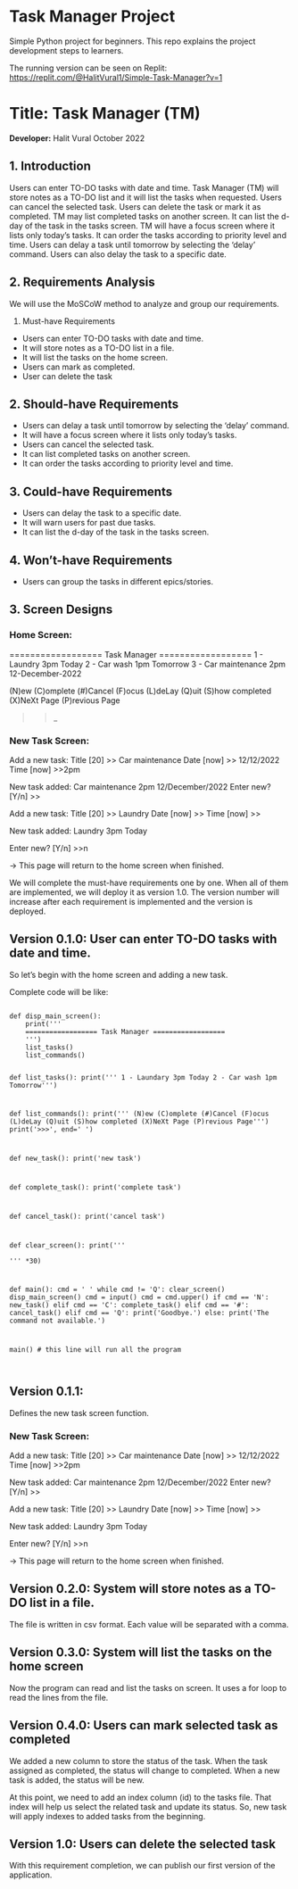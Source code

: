 # Task Manager Project
 Simple Python project for beginners. This repo explains the project development steps to learners.
 
 The running version can be seen on Replit:
 https://replit.com/@HalitVural1/Simple-Task-Manager?v=1 
 
 
# Title: Task Manager (TM)
**Developer:** Halit Vural
October 2022
## 1. Introduction
Users can enter TO-DO tasks with date and time. Task Manager (TM) will store notes as a TO-DO list and it will list the tasks when requested.
Users can cancel the selected task. Users can delete the task or mark it as completed. TM may list completed tasks on another screen. It can list the d-day of the task in the tasks screen. TM will have a focus screen where it lists only today’s tasks. It can order the tasks according to priority level and time. Users can delay a task until tomorrow by selecting the ‘delay’ command. Users can also delay the task to a specific date.
## 2. Requirements Analysis
We will use the MoSCoW method to analyze and group our requirements.
1. Must-have Requirements
- Users can enter TO-DO tasks with date and time.
- It will store notes as a TO-DO list in a file.
- It will list the tasks on the home screen.
- Users can mark as completed.
- User can delete the task

## 2. Should-have Requirements
- Users can delay a task until tomorrow by selecting the ‘delay’ command.
- It will have a focus screen where it lists only today’s tasks.
- Users can cancel the selected task.
- It can list completed tasks on another screen.
- It can order the tasks according to priority level and time.
## 3. Could-have Requirements
- Users can delay the task to a specific date.
- It will warn users for past due tasks.
- It can list the d-day of the task in the tasks screen.
## 4. Won’t-have Requirements
- Users can group the tasks in different epics/stories.
## 3. Screen Designs
### Home Screen:
================== Task Manager ==================
1 - Laundry                                         3pm          Today
2 - Car wash                                       1pm          Tomorrow
3 - Car maintenance	                        2pm	     12-December-2022

(N)ew (C)omplete  (#)Cancel  (F)ocus  (L)deLay  (Q)uit
(S)how completed  (X)NeXt Page (P)revious Page

>>_

        

### New Task Screen:
Add a new task:
Title [20] >> Car maintenance
Date [now] >> 12/12/2022
Time [now] >>2pm

New task added:
Car maintenance		2pm 		12/December/2022
Enter new? [Y/n] >>

Add a new task:
Title [20] >> Laundry
Date [now] >>
Time [now] >>

New task added:
Laundry 			3pm		Today

Enter new? [Y/n] >>n



→ This page will return to the home screen when finished.





We will complete the must-have requirements one by one. When all of them are implemented, we will deploy it as version 1.0. The version number will increase after each requirement is implemented and the version is deployed.

## Version 0.1.0: User can enter TO-DO tasks with date and time.

So let’s begin with the home screen and adding a new task.

Complete code will be like:

<code>
def disp_main_screen():
	print('''
	================== Task Manager ==================
	''')
	list_tasks()
	list_commands()

def list_tasks():
	print('''
	1 - Laundary               3pm          Today
	2 - Car wash               1pm          Tomorrow''')

def list_commands():
	print('''
	(N)ew (C)omplete  (#)Cancel  (F)ocus  (L)deLay  (Q)uit
	(S)how completed  (X)NeXt Page (P)revious Page''')
	print('>>>', end=' ')

def new_task():
	print('new task')
	
def	complete_task():
	print('complete task')

def cancel_task():
	print('cancel task')

def clear_screen():
	print('''  
	   ''' *30)
	

def main():
	cmd = ' '
	while cmd != 'Q':
		clear_screen()
		disp_main_screen()
		cmd = input()
		cmd = cmd.upper()
		if cmd == 'N':
			new_task()
		elif cmd == 'C':
			complete_task()
		elif cmd == '#':
			cancel_task()
		elif cmd == 'Q':
			print('Goodbye.')
		else:
			print('The command not available.')
	

main()  # this line will run all the program

</code>


## Version 0.1.1: 
Defines the new task screen function.

### New Task Screen:
Add a new task:
Title [20] >> Car maintenance
Date [now] >> 12/12/2022
Time [now] >>2pm

New task added:
Car maintenance		2pm 		12/December/2022
Enter new? [Y/n] >>

Add a new task:
Title [20] >> Laundry
Date [now] >>
Time [now] >>

New task added:
Laundry 			3pm		Today

Enter new? [Y/n] >>n



→ This page will return to the home screen when finished.


## Version 0.2.0: System will store notes as a TO-DO list in a file. 
The file is written in csv format. Each value will be separated with a comma.


## Version 0.3.0: System will list the tasks on the home screen
Now the program can read and list the tasks on screen. It uses a for loop to read the lines from the file.


## Version 0.4.0: Users can mark selected task as completed
We added a new column to store the status of the task. When the task assigned as completed, the status will change to completed. When a new task is added, the status will be new.

At this point, we need to add an index column (id) to the tasks file. That index will help us select the related task and update its status. So, new task will apply indexes to added tasks from the beginning.

## Version 1.0: Users can delete the selected task
With this requirement completion, we can publish our first version of the application.


